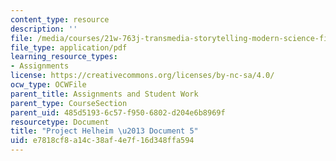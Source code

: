 ```yaml
---
content_type: resource
description: ''
file: /media/courses/21w-763j-transmedia-storytelling-modern-science-fiction-spring-2014/e7818cf8a14c38af4e7f16d348ffa594_MIT21W_763JS14_Projct_doc5.pdf
file_type: application/pdf
learning_resource_types:
- Assignments
license: https://creativecommons.org/licenses/by-nc-sa/4.0/
ocw_type: OCWFile
parent_title: Assignments and Student Work
parent_type: CourseSection
parent_uid: 485d5193-6c57-f950-6802-d204e6b8969f
resourcetype: Document
title: "Project Helheim \u2013 Document 5"
uid: e7818cf8-a14c-38af-4e7f-16d348ffa594
---
```

